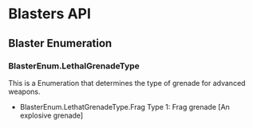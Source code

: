 # Blasters API

## Blaster Enumeration

### BlasterEnum.LethalGrenadeType
This is a Enumeration that determines the type of grenade for advanced weapons.
* BlasterEnum.LethatGrenadeType.Frag
Type 1: Frag grenade [An explosive grenade]
